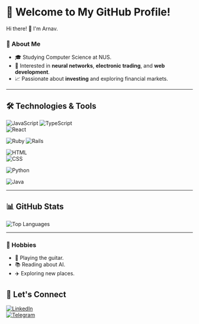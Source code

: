 # 🌟 Welcome to My GitHub Profile!

Hi there! 👋 I'm Arnav.

### 🚀 About Me  
- 🎓 Studying Computer Science at NUS. 
- 🤖 Interested in **neural networks**, **electronic trading**, and **web development**.
- 📈 Passionate about **investing** and exploring financial markets.

---

## 🛠️ Technologies & Tools  

![JavaScript](https://img.shields.io/badge/JavaScript-%23323330.svg?style=for-the-badge&logo=javascript&logoColor=%23F7DF1E)  ![TypeScript](https://img.shields.io/badge/TypeScript-%23007ACC.svg?style=for-the-badge&logo=typescript&logoColor=white)  
![React](https://img.shields.io/badge/React-%2320232a.svg?style=for-the-badge&logo=react&logoColor=%2361DAFB)  

![Ruby](https://img.shields.io/badge/Ruby-%23CC342D.svg?style=for-the-badge&logo=ruby&logoColor=white)  ![Rails](https://img.shields.io/badge/Rails-%23CC0000.svg?style=for-the-badge&logo=rubyonrails&logoColor=white) 

![HTML](https://img.icons8.com/color/96/000000/html-5.png)  
![CSS](https://img.icons8.com/color/96/000000/css3.png) 

![Python](https://img.shields.io/badge/Python-%233776AB.svg?style=for-the-badge&logo=python&logoColor=white)  

![Java](https://img.shields.io/badge/Java-%23ED8B00.svg?style=for-the-badge&logo=java&logoColor=white)  

---

## 📊 GitHub Stats  

<!--![Your GitHub Stats](https://github-readme-stats.vercel.app/api?username=AK-matrix&show_icons=true&theme=radical)  -->
![Top Languages](https://github-readme-stats.vercel.app/api/top-langs/?username=AK-matrix&layout=compact&theme=radical)  

---
### 🌟 Hobbies  
- 🎸 Playing the guitar.  
- 📚 Reading about AI.  
- ✈️ Exploring new places.  


## 🌟 Let's Connect  

[![LinkedIn](https://img.shields.io/badge/LinkedIn-%230077B5.svg?style=for-the-badge&logo=linkedin&logoColor=white)](https://www.linkedin.com/in/arnav-kamath-011913266/)  
[![Telegram](https://img.shields.io/badge/Telegram-%2326A5E4.svg?style=for-the-badge&logo=telegram&logoColor=white)](https://t.me/arnavkamath)  
